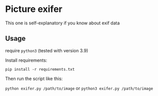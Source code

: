 # Picture exifer

This one is self-explanatory if you know about exif data

## Usage

require `python3` (tested with version 3.9)

Install requirements:

`pip install -r requirements.txt`

Then run the script like this:

`python exifer.py /path/to/image` or `python3 exifer.py /path/to/image`
